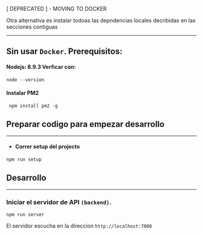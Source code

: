 [ DEPRECATED ] - MOVING TO DOCKER

Otra alternativa es instalar todoas las depndencias locales decribidas en las secciones contiguas

-----------
## Sin usar `Docker`. Prerequisitos:
#### Nodejs: 8.9.3 Verficar con:

`node --version`

#### Instalar PM2

` npm install pm2 -g`


## Preparar codigo para empezar desarrollo
---- 

* #### Correr setup del projecto

`npm run setup`


## Desarrollo
-----

### Iniciar el servidor de API `(backend)`. 

`npm run server`

El servidor escucha en la direccion `http://localhost:7000`
